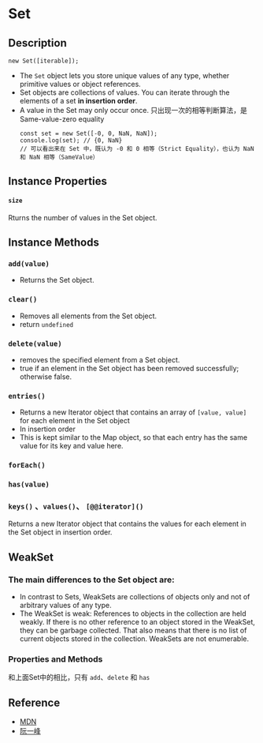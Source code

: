 # Set


## Description
```
new Set([iterable]);
```
* The `Set` object lets you store unique values of any type, whether primitive values or object references.
* Set objects are collections of values. You can iterate through the elements of a set **in insertion order**.
* A value in the Set may only occur once. 只出现一次的相等判断算法，是  Same-value-zero equality
    ```
    const set = new Set([-0, 0, NaN, NaN]);
    console.log(set); // {0, NaN}
    // 可以看出来在 Set 中，既认为 -0 和 0 相等（Strict Equality），也认为 NaN 和 NaN 相等（SameValue）
    ```


## Instance Properties
#### `size`
Rturns the number of values in the Set object.

## Instance Methods
### `add(value)`
* Returns the Set object.

### `clear()`
* Removes all elements from the Set object.
* return `undefined`

### `delete(value)`
* removes the specified element from a Set object.
* true if an element in the Set object has been removed successfully; otherwise false.

### `entries()`
* Returns a new Iterator object that contains an array of `[value, value]` for each element in the Set object
* In insertion order
* This is kept similar to the Map object, so that each entry has the same value for its key and value here.

### `forEach()`

### `has(value)`

### `keys()` 、`values()`、 `[@@iterator]()`
Returns a new Iterator object that contains the values for each element in the Set object in insertion order.


## WeakSet

### The main differences to the Set object are:
* In contrast to Sets, WeakSets are collections of objects only and not of arbitrary values of any type.
* The WeakSet is weak: References to objects in the collection are held weakly. If there is no other reference to an object stored in the WeakSet, they can be garbage collected. That also means that there is no list of current objects stored in the collection. WeakSets are not enumerable.

### Properties and Methods
和上面Set中的相比，只有 `add`、`delete` 和 `has`





## Reference
* [MDN](https://developer.mozilla.org/en-US/docs/Web/JavaScript/Reference/Global_Objects/Set)
* [阮一峰](http://es6.ruanyifeng.com/#docs/set-map)
